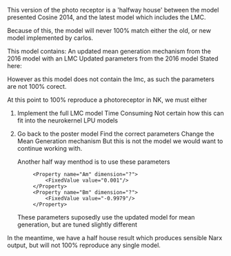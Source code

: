 This version of the photo receptor is a 'halfway house' between the model presented Cosine 2014, and the latest model which includes the LMC.

Because of this, the model will never 100% match either the old, or new model implemented by carlos.

This model contains:
    An updated mean generation mechanism from the 2016 model with an LMC
    Updated parameters from the 2016 model
    Stated here:
            <Property name="Am" dimension="?">
                <FixedValue value="0.0012"/>
            </Property>
            <Property name="Bm" dimension="?">
                <FixedValue value="-0.9975"/>
            </Property>

However as this model does not contain the lmc, as such the parameters are not 100% corect.

At this point to 100% reproduce a photoreceptor in NK, we must either
1) Implement the full LMC model
    Time Consuming
    Not certain how this can fit into the neurokernel LPU models

2) Go back to the poster model
    Find the correct parameters
    Change the Mean Generation mechanism
        But this is not the model we would want to continue working with.

    Another half way menthod is to use these parameters
        
            <Property name="Am" dimension="?">
                <FixedValue value="0.001"/>
            </Property>
            <Property name="Bm" dimension="?">
                <FixedValue value="-0.9979"/>
            </Property>

    These parameters suposedly use the updated model for mean generation, but are tuned slightly different


In the meantime, we have a half house result which produces sensible Narx output, but will not 100% reproduce any single model.
